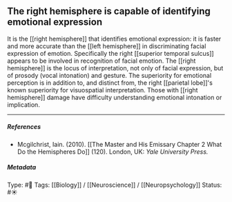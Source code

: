 ## The right hemisphere is capable of identifying emotional expression  # 

It is the [[right hemisphere]] that identifies emotional expression: it is faster and more accurate than the [[left hemisphere]] in discriminating facial expression of emotion. Specifically the right [[superior temporal sulcus]] appears to be involved in recognition of facial emotion. The [[right hemisphere]] is the locus of interpretation, not only of facial expression, but of prosody (vocal intonation) and gesture. The superiority for emotional perception is in addition to, and distinct from, the right [[parietal lobe]]'s known superiority for visuospatial interpretation. Those with [[right hemisphere]] damage have difficulty understanding emotional intonation or implication.

___

##### References

- Mcgilchrist, Iain. (2010). [[The Master and His Emissary Chapter 2 What Do the Hemispheres Do]] (120). London, UK: _Yale University Press._

##### Metadata

Type: #🔴 
Tags: [[Biology]] / [[Neuroscience]] / [[Neuropsychology]] 
Status: #☀️ 